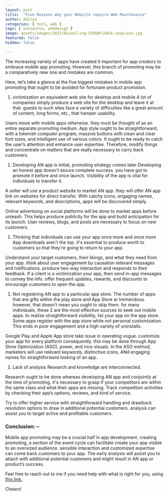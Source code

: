 ```yaml
---
layout: post
title:  "Five Reasons why your Website require Web Maintenance"
author: Aditya
categories: [ tech, web ]
tags: [ outsource, webdesign ]
image: assets/images/2021/02/walling-52H5Nfi5WiE-unsplash.jpg
featured: false
hidden: false

---
```


The increasing variety of apps have created it important for app creators to embrace mobile app promoting. However, this branch of promoting may be a comparatively new one and mistakes are common.

Here, let’s take a glance at the five biggest mistakes in mobile app promoting that ought to be avoided for fortunate product promotion.

1. victimization an equivalent web site for desktop and mobile
A lot of companies simply produce a web site for the desktop and leave it at that. guests to such sites face a variety of difficulties like a great amount of content, long forms, etc., that hamper usability.

Users move with mobile apps otherwise. they must be thought of as an entire separate promoting medium. App style ought to be straightforward, with a tokenish computer program, massive buttons with clean and clear font sizes, and intelligent use of various colors. It ought to be ready to catch the user’s attention and enhance user expertise. Therefore, modify things and concentrate on matters that are really necessary to carry back customers.

1. Developing AN app is initial, promoting strategy comes later
Developing an honest app doesn't assure complete success. you have got to promote it before and once launch. Visibility of the app is vital for individuals to transfer it.

A seller will use a product website to market AN app. they will offer AN app link on websites for direct transfer. With catchy icons, engaging names, relevant keywords, and descriptions, apps will be discovered simply.

Online advertising on social platforms will be done to market apps before unleash. This helps produce publicity for the app and build anticipation for its launch. User reviews, blogs, and posts are necessary to focus on new customers.

1. Thinking that individuals can use your app once more and once more
App downloads aren't the top. it's essential to produce worth to customers so that they're going to return to your app.

Understand your target customers, their likings, and what they need from your app. think about user engagement by causation relevant messages and notifications. produce two-way interaction and responds to their feedback. If a client is a victimization your app, then send in-app messages to convey the info. offer frequent updates, rewards, and discounts to encourage customers to open the app.

1. Not registering AN app to a particular app store.
The number of apps that are gifts within the play store and App Store ar tremendous. however, that doesn’t mean you ought to skip them. for many individuals, these 2 are the most effective sources to seek out mobile apps. to realize straightforward visibility, list your app on the app store. Some apps register with the app store while not personal customization. This ends in poor engagement and a high variety of uninstalls.

Google Play and Apple App store take issue in operating vogue. customize your app for every platform consequently. this may be done through App Store Optimization (ASO), power, and nice visuals. In the ASO method, marketers will use relevant keywords, distinctive icons, ANd engaging names for straightforward looking of an app.

1. Lack of analysis
Research and knowledge are interconnected.

Research ought to be done whereas developing AN app and conjointly at the time of promoting. it's necessary to grasp if your competitors are within the same class and what their apps are missing. Track competition activities by checking their app’s options, reviews, and kind of service.

Try to offer higher service with straightforward handling and drawback resolution options to draw in additional potential customers. analysis can assist you to target active and profitable customers.

### Conclusion: –
Mobile app promoting may be a crucial half in app development. creating promoting, a section of the event cycle can facilitate create your app visible to an oversized audience. sensible interaction and customized expertise can come back customers to your app. The early analysis will assist you to attach with additional potential customers and might result in AN app or product’s success.

Feel free to reach out to me if you need help with what is right for you, using <a href="https://www.calendly.com/ahyconsulting/book" target="\_blank">this link.</a>

Cheers!
